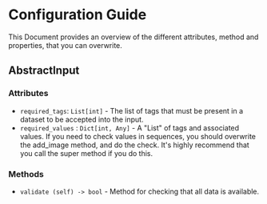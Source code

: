 # Configuration Guide

This Document provides an overview of the different attributes, method and properties, that you can overwrite.

## AbstractInput

### Attributes

* `required_tags`: `List[int]` - The list of tags that must be present in a dataset to be accepted into the input.
* `required_values` : `Dict[int, Any]` - A "List" of tags and associated values. If you need to check values in sequences, you should overwrite the add_image method, and do the check. It's highly recommend that you call the super method if you do this. 

### Methods

* `validate (self) -> bool` - Method for checking that all data is available. 